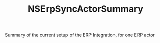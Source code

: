 ﻿---
uid: crmscript_ref_NSErpSyncActorSummary
title: NSErpSyncActorSummary
intellisense: Void.NSErpSyncActorSummary
keywords: NSErpSyncActorSummary
so.topic: reference
---

Summary of the current setup of the ERP Integration, for one ERP actor
